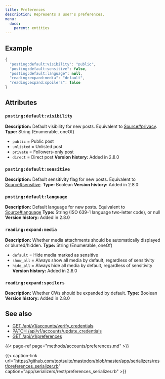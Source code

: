 ```yaml
---
title: Preferences
description: Represents a user's preferences.
menu:
  docs:
    parent: entities
---
```


## Example

```javascript
{
  "posting:default:visibility": "public",
  "posting:default:sensitive": false,
  "posting:default:language": null,
  "reading:expand:media": "default",
  "reading:expand:spoilers": false
}
```

## Attributes

### `posting:default:visibility`

**Description:** Default visibility for new posts. Equivalent to [Source\#privacy](source.md#privacy).
**Type:** String \(Enumerable, oneOf\)
- `public` = Public post
- `unlisted` = Unlisted post
- `private` = Followers-only post
- `direct` = Direct post
**Version history:** Added in 2.8.0

### `posting:default:sensitive`

**Description:** Default sensitivity flag for new posts. Equivalent to [Source\#sensitive](source.md#sensitive).
**Type:** Boolean
**Version history:** Added in 2.8.0

### `posting:default:language`

**Description:** Default language for new posts. Equivalent to [Source\#language](source.md#language)
**Type:** String \(ISO 639-1 language two-letter code\), or null
**Version history:** Added in 2.8.0

### `reading:expand:media`

**Description:** Whether media attachments should be automatically displayed or blurred/hidden.
**Type:** String \(Enumerable, oneOf\)
- `default` = Hide media marked as sensitive
- `show_all` = Always show all media by default, regardless of sensitivity
- `hide_all` = Always hide all media by default, regardless of sensitivity
**Version history:** Added in 2.8.0

### `reading:expand:spoilers`

**Description:** Whether CWs should be expanded by default.
**Type:** Boolean
**Version history:** Added in 2.8.0

## See also

* [GET /api/v1/accounts/verify\_credentials](../methods/accounts/#verify-account-credentials)
* [PATCH /api/v1/accounts/update\_credentials](../methods/accounts/#update-account-credentials)
* [GET /api/v1/preferences](../methods/accounts/preferences.md#view-user-preferences)

{{< page-ref page="methods/accounts/preferences.md" >}}

{{< caption-link url="https://github.com/tootsuite/mastodon/blob/master/app/serializers/rest/preferences_serializer.rb" caption="app/serializers/rest/preferences\_serializer.rb" >}}



